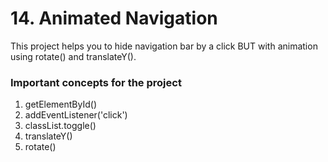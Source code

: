 # 14. Animated Navigation

This project helps you to hide navigation bar by a click BUT with animation using rotate() and translateY().

### Important concepts for the project

1. getElementById()
2. addEventListener('click')
3. classList.toggle()
4. translateY()
5. rotate()
